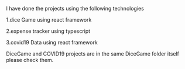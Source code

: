 I have done the projects using the following technologies 

1.dice Game using react framework

2.expense tracker using typescript

3.covid19 Data using react framework

DiceGame and COVID19 projects are in the same DiceGame folder itself please check them. 
